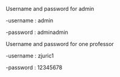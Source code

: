 Username and password for admin

-username : admin

-password : adminadmin

Username and password for one professor

-username : zjuric1

-password : 12345678
